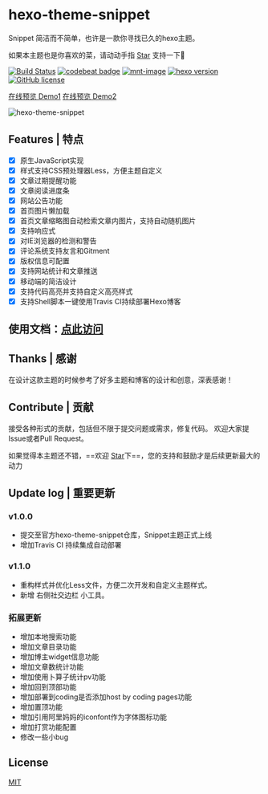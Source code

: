 # hexo-theme-snippet

Snippet 简洁而不简单，也许是一款你寻找已久的hexo主题。

如果本主题也是你喜欢的菜，请动动手指 [Star](https://github.com/shenliyang/hexo-theme-snippet/stargazers) 支持一下:pray:

[![Build Status](https://www.travis-ci.org/shenliyang/hexo-theme-snippet.svg?branch=master)](https://www.travis-ci.org/shenliyang/hexo-theme-snippet)
[![codebeat badge](https://codebeat.co/badges/6ef2dcd2-af90-40e0-9628-ac689441f774)](https://codebeat.co/projects/github-com-shenliyang-hexo-theme-snippet-master)
[![mnt-image](https://img.shields.io/maintenance/yes/2017.svg)](../../commits/master)
[![hexo version](https://img.shields.io/badge/hexo-%3E%3D%203.0-blue.svg)](http://hexo.io)
[![GitHub license](https://img.shields.io/badge/license-MIT-blue.svg)](https://github.com/shenliyang/hexo-theme-snippet/blob/master/LICENSE)


[在线预览 Demo1](http://shenliyang.github.io)  [在线预览 Demo2](http://wiliam.me)  

![hexo-theme-snippet](http://7xpw2b.com1.z0.glb.clouddn.com/hexo-sinppet/img/snippet-screenshots2000.jpg)

## Features | 特点

- [x] 原生JavaScript实现
- [x] 样式支持CSS预处理器Less，方便主题自定义
- [x] 文章过期提醒功能
- [x] 文章阅读进度条
- [x] 网站公告功能
- [x] 首页图片懒加载
- [x] 首页文章缩略图自动检索文章内图片，支持自动随机图片
- [x] 支持响应式
- [x] 对IE浏览器的检测和警告
- [x] 评论系统支持友言和Gitment
- [x] 版权信息可配置
- [x] 支持网站统计和文章推送
- [x] 移动端的简洁设计
- [x] 支持代码高亮并支持自定义高亮样式
- [x] 支持Shell脚本一键使用Travis CI持续部署Hexo博客

## 使用文档：[点此访问](https://wiliam2015.github.io/hexo-theme-snippet)

## Thanks | 感谢

在设计这款主题的时候参考了好多主题和博客的设计和创意，深表感谢！ 

## Contribute | 贡献
接受各种形式的贡献，包括但不限于提交问题或需求，修复代码。
欢迎大家提Issue或者Pull Request。

如果觉得本主题还不错，==欢迎  [Star](https://github.com/wiliam2015/hexo-theme-snippet/stargazers)下==，您的支持和鼓励才是后续更新最大的动力

## Update log | 重要更新

### v1.0.0
- 提交至官方hexo-theme-snippet仓库，Snippet主题正式上线
- 增加Travis CI 持续集成自动部署

### v1.1.0
- 重构样式并优化Less文件，方便二次开发和自定义主题样式。
- 新增 右侧社交边栏 小工具。

### 拓展更新
- 增加本地搜索功能
- 增加文章目录功能
- 增加博主widget信息功能
- 增加文章数统计功能
- 增加使用卜算子统计pv功能
- 增加回到顶部功能
- 增加部署到coding是否添加host by coding pages功能
- 增加置顶功能
- 增加引用阿里妈妈的iconfont作为字体图标功能
- 增加打赏功能配置
- 修改一些小bug



## License

[MIT](/LICENSE)